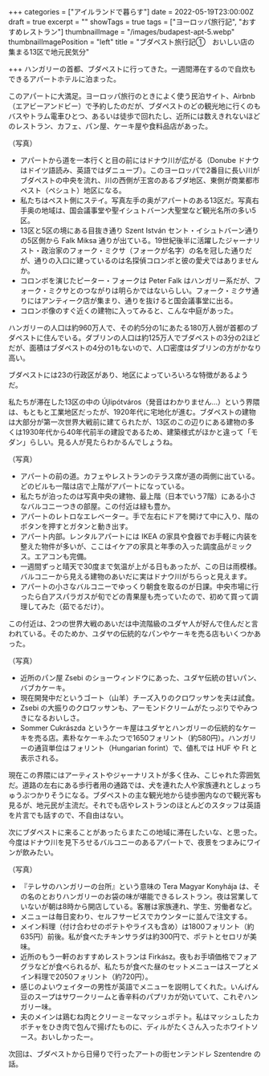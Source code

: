 +++
categories = ["アイルランドで暮らす"]
date = 2022-05-19T23:00:00Z
draft = true
excerpt = ""
showTags = true
tags = ["ヨーロッパ旅行記", "おすすめレストラン"]
thumbnailImage = "/images/budapest-apt-5.webp"
thumbnailImagePosition = "left"
title = "ブダペスト旅行記①　おいしい店の集まる13区で地元民気分"

+++
ハンガリーの首都、ブダペストに行ってきた。一週間滞在するので自炊もできるアパートホテルに泊まった。

このアパートに大満足。ヨーロッパ旅行のときによく使う民泊サイト、Airbnb（エアビーアンドビー）で予約したのだが、ブダペストのどの観光地に行くのもバスやトラム電車ひとつ、あるいは徒歩で回れたし、近所には数えきれないほどのレストラン、カフェ、パン屋、ケーキ屋や食料品店があった。

（写真）

* アパートから道を一本行くと目の前にはドナウ川が広がる（Donube ドナウはドイツ語読み、英語ではダニューブ）。このヨーロッパで2番目に長い川がブダペストの中央を流れ、川の西側が王宮のあるブダ地区、東側が商業都市ペスト（ペシュト）地区になる。
* 私たちはペスト側にステイ。写真左手の奥がアパートのある13区だ。写真右手奥の地域は、国会議事堂や聖イシュトバーン大聖堂など観光名所の多い5区。
* 13区と5区の境にある目抜き通り Szent István セント・イシュトバーン通りの5区側から Falk Miksa 通りが出ている。19世紀後半に活躍したジャーナリスト・政治家のフォーク・ミクサ（フォークが名字）の名を冠した通りだが、通りの入口に建っているのは名探偵コロンボと彼の愛犬ではありませんか。
* コロンボを演じたピーター・フォークは Peter Falk はハンガリー系だが、フォーク・ミクサとのつながりは明らかではないらしい。フォーク・ミクサ通りにはアンティーク店が集まり、通りを抜けると国会議事堂に出る。
* コロンボ像のすぐ近くの建物に入ってみると、こんな中庭があった。

ハンガリーの人口は約960万人で、その約5分の1にあたる180万人弱が首都のブダペストに住んでいる。ダブリンの人口は約125万人でブダペストの3分の2ほどだが、面積はブダペストの4分の1もないので、人口密度はダブリンの方がかなり高い。

ブダペストには23の行政区があり、地区によっていろいろな特徴があるようだ。

私たちが滞在した13区の中の Újlipótváros（発音はわかりません...）という界隈は、もともと工業地区だったが、1920年代に宅地化が進む。ブダペストの建物は大部分が第一次世界大戦前に建てられたが、13区のこの辺りにある建物の多くは1930年代から40年代前半の建設であるため、建築様式がほかと違って「モダン」らしい。見る人が見たらわかるんでしょうね。

（写真）

* アパートの前の道。カフェやレストランのテラス席が道の両側に出ている。どのビルも一階は店で上階がアパートになっている。
* 私たちが泊ったのは写真中央の建物、最上階（日本でいう7階）にある小さなバルコニーつきの部屋。この付近は緑も豊か。
* アパートのレトロなエレベーター。手で左右にドアを開けて中に入り、階のボタンを押すとガタンと動き出す。
* アパート内部。レンタルアパートには IKEA の家具や食器でお手軽に内装を整えた物件が多いが、ここはイケアの家具と年季の入った調度品がミックス。エアコンも完備。
* 一週間ずっと晴天で30度まで気温が上がる日もあったが、この日は雨模様。バルコニーから見える建物のあいだに実はドナウ川がちらっと見えます。
* アパートの小さなバルコニーでゆっくり朝食を取るのが日課。中央市場に行ったら白アスパラガスが旬でどの青果屋も売っていたので、初めて買って調理してみた（茹でるだけ）。

この付近は、2つの世界大戦のあいだは中流階級のユダヤ人が好んで住んだと言われている。そのためか、ユダヤの伝統的なパンやケーキを売る店もいくつかあった。

（写真）

* 近所のパン屋 Zsebi のショーウィンドウにあった、ユダヤ伝統の甘いパン、バブカケーキ。
* 現在開発中だというゴート（山羊）チーズ入りのクロワッサンを夫は試食。
* Zsebi の大振りのクロワッサンも、アーモンドクリームがたっぷりでやみつきになるおいしさ。
* Sommer Cukrászda というケーキ屋はユダヤとハンガリーの伝統的なケーキを売る店。素朴なケーキふたつで1650フォリント（約580円）。ハンガリーの通貨単位はフォリント（Hungarian forint）で、値札では HUF や Ft と表示される。

現在この界隈にはアーティストやジャーナリストが多く住み、こじゃれた雰囲気だ。道路の左右にある歩行者用の通路では、犬を連れた人や家族連れとしょっちゅうぶつかりそうになる。ブダペストの主な観光地から徒歩圏内なので観光客も見るが、地元民が主流だ。それでも店やレストランのほとんどのスタッフは英語を片言でも話すので、不自由はない。

次にブダペストに来ることがあったらまたこの地域に滞在したいな、と思った。今度はドナウ川を見下ろせるバルコニーのあるアパートで、夜景をつまみにワインが飲みたい。

（写真）

* 『テレサのハンガリーの台所』という意味の Tera Magyar Konyhája は、その名のとおりハンガリーのお袋の味が堪能できるレストラン。夜は営業していないが朝は8時から開店している。客層は家族連れ、学生、労働者など。
* メニューは毎日変わり、セルフサービスでカウンターに並んで注文する。
* メイン料理（付け合わせのポテトやライスも含め）は1800フォリント（約635円）前後。私が食べたチキンサラダは約300円で、ポテトとセロリが美味。
* 近所のもう一軒のおすすめレストランは Firkász。夜もお手頃価格でフォアグラなどが食べられるが、私たちが食べた昼のセットメニューはスープとメイン料理で2050フォリント（約720円）。
* 感じのよいウェイターの男性が英語でメニューを説明してくれた。いんげん豆のスープはサワークリームと香辛料のパプリカが効いていて、これぞハンガリー味。
* 夫のメインは鶏むね肉とクリーミーなマッシュポテト。私はマッシュしたカボチャをひき肉で包んで揚げたものに、ディルがたくさん入ったホワイトソース。おいしかったー。

次回は、ブダペストから日帰りで行ったアートの街センテンドレ Szentendre の話。